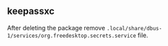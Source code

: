 ## keepassxc
After deleting the package remove `.local/share/dbus-1/services/org.freedesktop.secrets.service` file.
